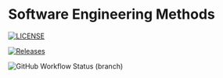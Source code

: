 # Software Engineering Methods

[![LICENSE](https://img.shields.io/github/license/<github-username>/sem.svg?style=flat-square)](https://github.com/40522829/sem/blob/master/LICENSE)

[![Releases](https://img.shields.io/github/release/<github-username>/sem/all.svg?style=flat-square)](https://github.com/40522829/sem/releases)

![GitHub Workflow Status (branch)](https://img.shields.io/github/workflow/status/40522829/sem/A%20workflow%20for%20my%20Hello%20World%20App/develop)
